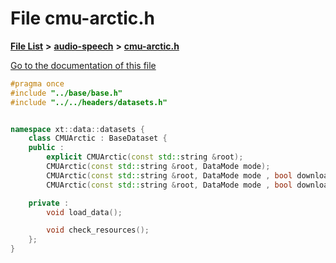 

# File cmu-arctic.h

[**File List**](files.md) **>** [**audio-speech**](dir_3f959236e5b642d039994a38a6e55324.md) **>** [**cmu-arctic.h**](cmu-arctic_8h.md)

[Go to the documentation of this file](cmu-arctic_8h.md)


```C++
#pragma once
#include "../base/base.h"
#include "../../headers/datasets.h"


namespace xt::data::datasets {
    class CMUArctic : BaseDataset {
    public :
        explicit CMUArctic(const std::string &root);
        CMUArctic(const std::string &root, DataMode mode);
        CMUArctic(const std::string &root, DataMode mode , bool download);
        CMUArctic(const std::string &root, DataMode mode , bool download, TransformType transforms);

    private :
        void load_data();

        void check_resources();
    };
}
```


